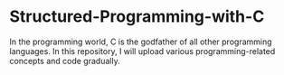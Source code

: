 # Structured-Programming-with-C
In the programming world, C is the godfather of all other programming languages. In this repository, I will upload various programming-related concepts and code gradually. 
